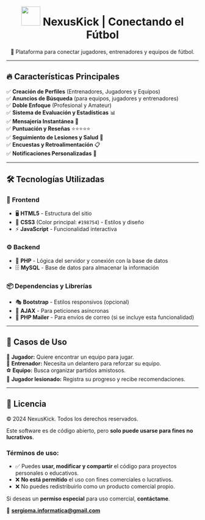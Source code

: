 <h1 align="center">
  <img src="https://twemoji.maxcdn.com/v/latest/72x72/26bd.png" width="50"/> 
  NexusKick | Conectando el Fútbol  
</h1>

<p align="center">
  🚀 Plataforma para conectar jugadores, entrenadores y equipos de fútbol.  
</p>

---

## 🔥 Características Principales  

✅ <b>Creación de Perfiles</b> (Entrenadores, Jugadores y Equipos)  
✅ <b>Anuncios de Búsqueda</b> (para equipos, jugadores y entrenadores)  
✅ <b>Doble Enfoque</b> (Profesional y Amateur)  
✅ <b>Sistema de Evaluación y Estadísticas</b> 📊  
✅ <b>Mensajería Instantánea</b> 💬  
✅ <b>Puntuación y Reseñas</b> ⭐⭐⭐⭐⭐  
✅ <b>Seguimiento de Lesiones y Salud</b> 🏥  
✅ <b>Encuestas y Retroalimentación</b> 📋  
✅ <b>Notificaciones Personalizadas</b> 🔔  

---

## 🛠️ Tecnologías Utilizadas  

### 🎨 <b>Frontend</b>  
- 🖥️ <b>HTML5</b> - Estructura del sitio  
- 🎨 <b>CSS3</b> (Color principal: `#198754`) - Estilos y diseño  
- ⚡ <b>JavaScript</b> - Funcionalidad interactiva  

### ⚙️ <b>Backend</b>  
- 🐘 <b>PHP</b> - Lógica del servidor y conexión con la base de datos  
- 🗄️ <b>MySQL</b> - Base de datos para almacenar la información  

### 📦 <b>Dependencias y Librerías</b>  
- 🎭 <b>Bootstrap</b> - Estilos responsivos (opcional)  
- 🔄 <b>AJAX</b> - Para peticiones asíncronas  
- 📧 <b>PHP Mailer</b> - Para envíos de correo (si se incluye esta funcionalidad)  

---

## 📌 Casos de Uso  

👟 <b>Jugador:</b> Quiere encontrar un equipo para jugar.  
🎩 <b>Entrenador:</b> Necesita un delantero para reforzar su equipo.  
⚽ <b>Equipo:</b> Busca organizar partidos amistosos.  
🏥 <b>Jugador lesionado:</b> Registra su progreso y recibe recomendaciones.  

---

## 📜 Licencia  

© 2024 NexusKick. Todos los derechos reservados.  

Este software es de código abierto, pero **solo puede usarse para fines no lucrativos**.  

### **Términos de uso:**  
- ✅ Puedes **usar, modificar y compartir** el código para proyectos personales o educativos.  
- ❌ **No está permitido** el uso con fines comerciales o lucrativos.  
- ❌ No puedes redistribuirlo como un producto comercial propio.  

Si deseas un **permiso especial** para uso comercial, **contáctame**.  

📧 **sergioma.informatica@gmail.com**  


